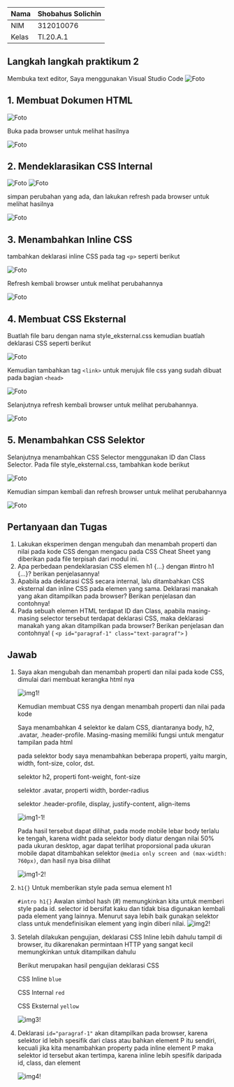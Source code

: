 | Nama      | Shobahus Solichin |
| ----------- | ----------- |
| NIM     | 312010076       |
| Kelas   | TI.20.A.1        |

## Langkah langkah praktikum 2
Membuka text editor, Saya menggunakan Visual Studio Code 
![Foto](Foto/foto1.png)

## 1. Membuat Dokumen HTML
![Foto](Foto/foto2.png)

Buka pada browser untuk melihat hasilnya

![Foto](Foto/foto3.png)

## 2. Mendeklarasikan CSS Internal
![Foto](Foto/foto4.png)
![Foto](Foto/foto4.1.png)

simpan perubahan yang ada, dan lakukan refresh pada browser untuk melihat hasilnya

![Foto](Foto/foto5.png)

## 3. Menambahkan Inline CSS
tambahkan deklarasi inline CSS pada tag `<p>` seperti berikut

![Foto](Foto/foto6.png)

Refresh kembali browser untuk melihat perubahannya

![Foto](Foto/foto7.png)

## 4. Membuat CSS Eksternal
Buatlah file baru dengan nama style_eksternal.css kemudian buatlah deklarasi CSS seperti berikut

![Foto](Foto/2.0.1.png)

Kemudian tambahkan tag `<link>` untuk merujuk file css yang sudah dibuat pada bagian `<head>`

![Foto](Foto/foto8.png)

Selanjutnya refresh kembali browser untuk melihat perubahannya.

![Foto](Foto/21.png)

## 5. Menambahkan CSS Selektor
Selanjutnya menambahkan CSS Selector menggunakan ID dan Class Selector. Pada file style_eksternal.css, tambahkan kode berikut

![Foto](Foto/foto9.png)

Kemudian simpan kembali dan refresh browser untuk melihat perubahannya

![Foto](Foto/pp.png)


## Pertanyaan dan Tugas
1. Lakukan eksperimen dengan mengubah dan menambah properti dan nilai pada kode CSS dengan mengacu pada CSS Cheat Sheet yang diberikan pada file terpisah dari modul ini.
2. Apa perbedaan pendeklarasian CSS elemen h1 {...} dengan #intro h1 {...}? berikan penjelasannya!
3. Apabila ada deklarasi CSS secara internal, lalu ditambahkan CSS eksternal dan inline CSS pada elemen yang sama. Deklarasi manakah yang akan ditampilkan pada browser? Berikan penjelasan dan contohnya!
4. Pada sebuah elemen HTML terdapat ID dan Class, apabila masing-masing selector tersebut terdapat deklarasi CSS, maka deklarasi manakah yang akan ditampilkan pada browser? Berikan penjelasan dan contohnya! ( `<p id="paragraf-1" class="text-paragraf">` )

## Jawab
1. Saya akan mengubah dan menambah properti dan nilai pada kode CSS, dimulai dari membuat kerangka html nya

	![img1!](assets/img/praktikum/1.png)

	Kemudian membuat CSS nya dengan menambah properti dan nilai pada kode

	Saya menambahkan 4 selektor ke dalam CSS, diantaranya body, h2, .avatar, .header-profile. Masing-masing memiliki fungsi untuk mengatur tampilan pada html

	pada selektor body saya menambahkan beberapa properti, yaitu margin, width, font-size, color, dst.

	selektor h2, properti font-weight, font-size

	selektor .avatar, properti width, border-radius

	selektor .header-profile, display, justify-content, align-items

	![img1-1!](assets/img/praktikum/1-1.png)

	Pada hasil tersebut dapat dilihat, pada mode mobile lebar body terlalu ke tengah, karena widht pada selektor body diatur dengan nilai 50% pada ukuran desktop, agar dapat terlihat proporsional pada ukuran mobile dapat ditambahkan selektor `@media only screen and (max-width: 760px)`, dan hasil nya bisa dilihat 

	![img1-2!](assets/img/praktikum/1-2.png)


2. `h1{}` Untuk memberikan style pada semua element h1

	`#intro h1{}` Awalan simbol hash (#) memungkinkan kita untuk memberi style pada id.
	selector id bersifat kaku dan tidak bisa digunakan kembali pada element yang lainnya. Menurut saya lebih baik gunakan selektor class untuk mendefinisikan element yang ingin diberi nilai.
![img2!](assets/img/praktikum/2.png)

3. Setelah dilakukan pengujian, deklarasi CSS Inline lebih dahulu tampil di browser, itu dikarenakan permintaan HTTP yang sangat kecil memungkinkan untuk ditampilkan dahulu

	Berikut merupakan hasil pengujian deklarasi CSS

	CSS Inline `blue`
	
	CSS Internal `red`
	
	CSS Eksternal `yellow`
	
	![img3!](assets/img/praktikum/3.png)

4. Deklarasi `id="paragraf-1"` akan ditampilkan pada browser, karena selektor id lebih spesifik dari class atau bahkan element P itu sendiri, kecuali jika kita menambahkan property pada inline element P maka selektor id tersebut akan tertimpa, karena inline lebih spesifik daripada id, class, dan element

	![img4!](assets/img/praktikum/4.png)
